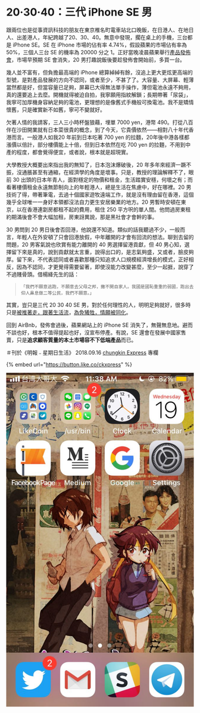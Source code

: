 # 20‧30‧40：三代 iPhone SE 男

跟兩位也是從事資訊科技的朋友在東京椎名町電車站北口晚飯，在日港人、在地日人、出差港人，年紀跨越了20、30、40。無意中發現，擱在桌上的手機，三台都是 iPhone SE。SE 在 iPhone 市場的佔有率 4.74%，假設蘋果的市場佔有率為 50%，三個人三台 SE 的機率為 20000 分之 1。正好當晚凌晨蘋果舉行[產品發佈會](https://www.apple.com/apple-events/september-2018/)，市場早預期 SE 會消失，20 男打趣說飯後要趁發佈會開始前，多買一台。

幾人並不富有，但負擔最高端的 iPhone 總算綽綽有餘，沒追上更大更炫更高端的型號，是對產品發展的方向不認同，或者至少，不甚了了。大容量、大屏幕、輕薄當然都是好，但當容量已足夠，屏幕已大得無法單手操作，薄但電池永遠不夠用，真的還要追上去麼。開機就得被迫自拍，我寧願用指紋解鎖；長期帶著「尿袋」，我寧可加厚機身容納足夠的電池，更理想的是像舊式手機般可換電池。我不是矯情懷舊，只是確實新不如舊，寧可不變就好。

欠著人情的我請客，三人三小時杯盤狼藉，埋單 7000 yen，港幣 490。打從八百伴在沙田開業就有日本菜很貴的概念，到了今天，它貴價依然——相對八十年代香港而言。一般港人如我20 年前到日本吃著 700 yen 的拉麵，20年後中港各樣都漲價以倍計，部分樓價能上十倍，但到日本依然在吃 700 yen 的拉麵，不用到中產的程度，都會覺得便宜，或者說，根本就是超現實。

大學教授大概要出來指出我的無知了，日本泡沫爆破後，20 年多年來經濟一蹶不振，沒通脹甚至有通縮，在經濟學的角度是壞事。只是，教授的理論解釋不了，眼前 30 出頭的日本年青人，面對穩定的物價和租金，生活踏實安穩，何壞之有；而看著樓價租金永遠無節制向上的年輕港人，總是生活在焦慮中，好在哪裡。20 男技術了得，帶著筆電，去過十個國家遊牧遠端工作，就是沒有理由留在香港，這個幾乎全球唯一一身好本領都沒法自力更生安居樂業的地方。20 男暫時安頓在東京，以在香港連劏房都租不起的費用，租住 250 平方呎的單人間。他問過房東租約期滿後會不會大幅加租，房東訝異說，那是黑社會才會幹的事。

30 男問到 20 男日後會否回港，他說還不知道。類似的話我聽過不少，一般而言，年輕人在外安頓了只會回港放假，中年離開的才會有回流的想法。聊到去留的問題，20 男客氣說也欣賞有能力離開的 40 男選擇留港貢獻，但 40 男心知，選擇留下來是真的，說到貢獻就太言重，說得出口的，是志氣夠盛，又或者，臉皮夠厚。留下來，不代表認同或者喜歡那種只知追求人口規模經濟增長的模式，正好相反，因為不認同，才更覺得需要留著，即使沒能力改變甚麼，至少一起捱，說穿了不過賤骨頭。借楊絳先生的話：

> `「我們不願意逃跑，不願意去父母之邦，撇不開自家人。我國是國恥重重的弱國，跑出去仰人鼻息做二等公民，我們不願意。」`

其實，豈只是三代 20 30 40 SE 男，對於任何理性的人，明明足夠就好，很多時只是[被推著走，跟著生活流](https://www.youtube.com/watch?v=xwQ0TdywqpA)，[為免犧牲，情願被同化](https://www.youtube.com/watch?v=4t17Z7WlU7c)。

回到 AirBnb，發佈會過後，蘋果網站上的 iPhone SE 消失了，無聲無息地。避而不談也好，根本不值得提起也好，沒宣布停產。有說，SE 還會在發展中國家售賣，只是**追求顧客質量的本土市場容不下低端產品**而已。

＃刊於《明報﹣星期日生活》 2018.09.16 [chungkin Express](https://ckxpress.com/20-30-40/) 專欄

{% embed url="https://button.like.co/ckxpress" %}



![](.gitbook/assets/photo6127709878375000089.jpg)

